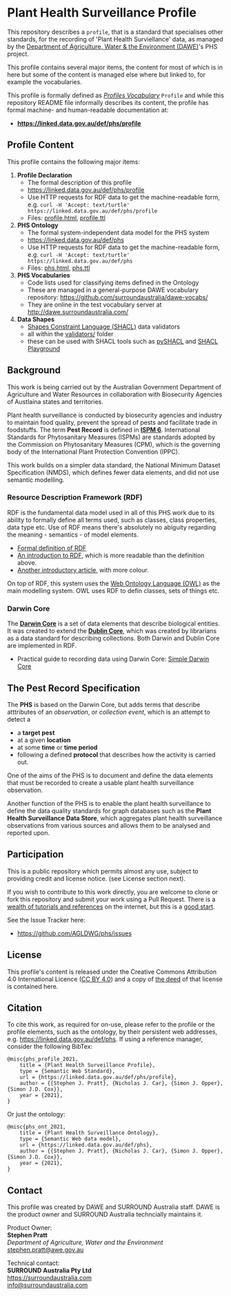 # Plant Health Surveillance Profile
This repository describes a `profile`, that is a standard that specialises other standards, for the recording of 'Plant Health Surviellance' data, as managed by the [Department of Agriculture, Water & the Environment  (DAWE)](https://www.awe.gov.au)'s PHS project.

This profile contains several major items, the content for most of which is in here but some of the content is managed else where but linked to, for example the vocabularies.

This profile is formally defined as [_Profiles Vocabulary_](https://w3c.github.io/dx-prof/prof/) `Profile` and while this repository README file informally describes its content, the profile has formal machine- and human-readable documentation at:

* **<https://linked.data.gov.au/def/phs/profile>**

## Profile Content
This profile contains the following major items:

1. **Profile Declaration**
    * The formal description of this profile
    * <https://linked.data.gov.au/def/phs/profile>
    * Use HTTP requests for RDF data to get the machine-readable form, e.g. `curl -H 'Accept: text/turtle' https://linked.data.gov.au/def/phs/profile`
    * Files: [profile.html](profile.html), [profile.ttl](profile.ttl)
2. **PHS Ontology**
    * The formal system-independent data model for the PHS system
    * <https://linked.data.gov.au/def/phs>
    * Use HTTP requests for RDF data to get the machine-readable form, e.g. `curl -H 'Accept: text/turtle' https://linked.data.gov.au/def/phs`
    * Files: [phs.html](phs.html), [phs.ttl](phs.ttl)
3. **PHS Vocabularies**
    * Code lists used for classifying items defined in the Ontology
    * These are managed in a general-purpose DAWE vocabulary repository: <https://github.com/surroundaustralia/dawe-vocabs/>
    * They are online in the test vocabulary server at <http://dawe.surroundaustralia.com/>
4. **Data Shapes**
    * [Shapes Constraint Language (SHACL)](https://www.w3.org/TR/shacl/) data validators
    * all within the [validators/](validators/) folder
    * these can be used with SHACL tools such as [pySHACL](https://github.com/RDFLib/pySHACL) and [SHACL Playground](https://shacl.org/playground/)

## Background
This work is being carried out by the Australian Government Department of Agriculture and Water Resources in collaboration with Biosecurity Agencies of Austlaina states and territories. 

Plant health surveillance is conducted by biosecurity agencies and industry to maintain food quality, prevent the spread of pests and facilitate trade in foodstuffs. The term **Pest Record** is defined in **[ISPM 6](https://www.ippc.int/en/core-activities/standards-setting/ispms/)**. International Standards for Phytosanitary Measures (ISPMs) are standards adopted by the Commission on Phytosanitary Measures (CPM), which is the governing body of the International Plant Protection Convention (IPPC).

This work builds on a simpler data standard, the National Minimum Dataset Specification (NMDS), which defines fewer data elements, and did not use semantic modelling.

### Resource Description Framework (RDF)
RDF is the fundamental data model used in all of this PHS work due to its ability to formally define all terms used, such as classes, class properties, data type etc. Use of RDF means there's absolutely no abiguity regarding the meaning - semantics - of model elements.

* [Formal definition of RDF](https://www.w3.org/TR/rdf11-concepts/)
* [An introduction to RDF](http://www.dlib.org/dlib/may98/miller/05miller.html), which is more readable than the definition above.
* [Another introductory article](https://www.ontotext.com/knowledgehub/fundamentals/what-is-rdf/), with more colour.

On top of RDF, this system uses the [Web Ontology Language (OWL)](https://www.w3.org/OWL/) as the main modelling system. OWL uses RDF to defin classes, sets of things etc.

### Darwin Core
The **[Darwin Core](https://en.wikipedia.org/wiki/Darwin_Core)** is a set of data elements that describe biological entities. It was created to extend the **[Dublin Core](https://en.wikipedia.org/wiki/Dublin_Core)**, which was created by librarians as a data standard for describing collections. Both Darwin and Dublin Core are implemented in RDF.

* Practical guide to recording data using Darwin Core: [Simple Darwin Core](https://dwc.tdwg.org/simple/)

## The Pest Record Specification
The **PHS** is based on the Darwin Core, but adds terms that describe atttributes of an *observation*, or *collection event*, which is an attempt to detect a
* a **target pest**
* at a given **location**
* at some **time** or **time period**
* following a defined **protocol** that describes how the activity is carried out.

One of the aims of the PHS is to document and define the data elements that must be recorded to create a usable plant health surveillance observation.

Another function of the PHS is to enable the plant health surveillance to define the data quality standards for graph databases such as the **Plant Health Surveillance Data Store**, which aggregates plant health surveillance observations from various sources and allows them to be analysed and reported upon.

## Participation
This is a public repository which permits almost any use, subject to providing credit and license notice. (see License section next).

If you wish to contribute to this work directly, you are welcome to clone or fork this repository and submit your work using a Pull Request. There is a [wealth of tutorials and references](https://duckduckgo.com/?q=best+practice+git+collaboration+pull+request&atb=v141-1&ia=web) on the internet, but this is a [good start](https://www.thinkful.com/learn/github-pull-request-tutorial/). 

See the Issue Tracker here:

* <https://github.com/AGLDWG/phs/issues>

## License
This profile's content is released under the Creative Commons Attribution 4.0 International Licence ([CC BY 4.0](https://creativecommons.org/licenses/by/4.0/)) and a copy of [the deed](LICENSE) of that license is contained here.

## Citation
To cite this work, as required for on-use, please refer to the profile or the profile elements, such as the ontology, by their persistent web addresses, e.g. <https://linked.data.gov.au/def/phs>. If using a reference manager, consider the following BibTex:

```
@misc{phs_profile_2021,
	title = {Plant Health Surveillance Profile},
	type = {Semantic Web Standard},
	url = {https://linked.data.gov.au/def/phs/profile},
	author = {{Stephen J. Pratt}, {Nicholas J. Car}, {Simon J. Opper}, {Simon J.D. Cox}},
	year = {2021},
}
```

Or just the ontology:

```
@misc{phs_ont_2021,
	title = {Plant Health Surveillance Ontology},
	type = {Semantic Web data model},
	url = {https://linked.data.gov.au/def/phs},
	author = {{Stephen J. Pratt}, {Nicholas J. Car}, {Simon J. Opper}, {Simon J.D. Cox}},
	year = {2021},
}
```

## Contact
This profile was created by DAWE and SURROUND Australia staff. DAWE is the product owner and SURROUND Australia techncially maintains it.

Product Owner:  
**Stephen Pratt**  
_Department of Agriculture, Water and the Environment_  
<stephen.pratt@awe.gov.au>

Technical contact:  
**SURROUND Australia Pty Ltd**  
<https://surroundaustralia.com>  
<info@surroundaustralia.com>  

